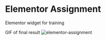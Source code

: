 # Elementor Assignment
Elementor widget for training

GIF of final result
![elementor-assignment](https://user-images.githubusercontent.com/9863419/102857327-36a73e00-444e-11eb-8149-9ab1084f9ad9.gif)
